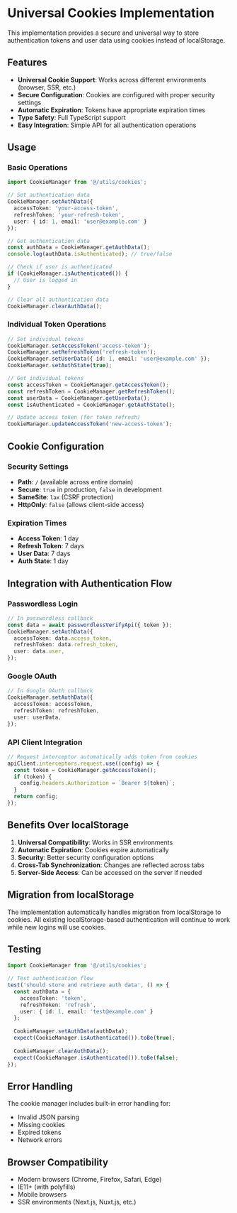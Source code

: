 # Universal Cookies Implementation

This implementation provides a secure and universal way to store authentication tokens and user data using cookies instead of localStorage.

## Features

- **Universal Cookie Support**: Works across different environments (browser, SSR, etc.)
- **Secure Configuration**: Cookies are configured with proper security settings
- **Automatic Expiration**: Tokens have appropriate expiration times
- **Type Safety**: Full TypeScript support
- **Easy Integration**: Simple API for all authentication operations

## Usage

### Basic Operations

```typescript
import CookieManager from '@/utils/cookies';

// Set authentication data
CookieManager.setAuthData({
  accessToken: 'your-access-token',
  refreshToken: 'your-refresh-token',
  user: { id: 1, email: 'user@example.com' }
});

// Get authentication data
const authData = CookieManager.getAuthData();
console.log(authData.isAuthenticated); // true/false

// Check if user is authenticated
if (CookieManager.isAuthenticated()) {
  // User is logged in
}

// Clear all authentication data
CookieManager.clearAuthData();
```

### Individual Token Operations

```typescript
// Set individual tokens
CookieManager.setAccessToken('access-token');
CookieManager.setRefreshToken('refresh-token');
CookieManager.setUserData({ id: 1, email: 'user@example.com' });
CookieManager.setAuthState(true);

// Get individual tokens
const accessToken = CookieManager.getAccessToken();
const refreshToken = CookieManager.getRefreshToken();
const userData = CookieManager.getUserData();
const isAuthenticated = CookieManager.getAuthState();

// Update access token (for token refresh)
CookieManager.updateAccessToken('new-access-token');
```

## Cookie Configuration

### Security Settings
- **Path**: `/` (available across entire domain)
- **Secure**: `true` in production, `false` in development
- **SameSite**: `lax` (CSRF protection)
- **HttpOnly**: `false` (allows client-side access)

### Expiration Times
- **Access Token**: 1 day
- **Refresh Token**: 7 days
- **User Data**: 7 days
- **Auth State**: 1 day

## Integration with Authentication Flow

### Passwordless Login
```typescript
// In passwordless callback
const data = await passwordlessVerifyApi({ token });
CookieManager.setAuthData({
  accessToken: data.access_token,
  refreshToken: data.refresh_token,
  user: data.user,
});
```

### Google OAuth
```typescript
// In Google OAuth callback
CookieManager.setAuthData({
  accessToken: accessToken,
  refreshToken: refreshToken,
  user: userData,
});
```

### API Client Integration
```typescript
// Request interceptor automatically adds token from cookies
apiClient.interceptors.request.use((config) => {
  const token = CookieManager.getAccessToken();
  if (token) {
    config.headers.Authorization = `Bearer ${token}`;
  }
  return config;
});
```

## Benefits Over localStorage

1. **Universal Compatibility**: Works in SSR environments
2. **Automatic Expiration**: Cookies expire automatically
3. **Security**: Better security configuration options
4. **Cross-Tab Synchronization**: Changes are reflected across tabs
5. **Server-Side Access**: Can be accessed on the server if needed

## Migration from localStorage

The implementation automatically handles migration from localStorage to cookies. All existing localStorage-based authentication will continue to work while new logins will use cookies.

## Testing

```typescript
import CookieManager from '@/utils/cookies';

// Test authentication flow
test('should store and retrieve auth data', () => {
  const authData = {
    accessToken: 'token',
    refreshToken: 'refresh',
    user: { id: 1, email: 'test@example.com' }
  };
  
  CookieManager.setAuthData(authData);
  expect(CookieManager.isAuthenticated()).toBe(true);
  
  CookieManager.clearAuthData();
  expect(CookieManager.isAuthenticated()).toBe(false);
});
```

## Error Handling

The cookie manager includes built-in error handling for:
- Invalid JSON parsing
- Missing cookies
- Expired tokens
- Network errors

## Browser Compatibility

- Modern browsers (Chrome, Firefox, Safari, Edge)
- IE11+ (with polyfills)
- Mobile browsers
- SSR environments (Next.js, Nuxt.js, etc.)
